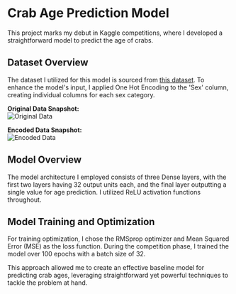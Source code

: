 # Crab Age Prediction Model

This project marks my debut in Kaggle competitions, where I developed a straightforward model to predict the age of crabs.

## Dataset Overview

The dataset I utilized for this model is sourced from [this dataset](https://www.kaggle.com/datasets/sidhus/crab-age-prediction). To enhance the model's input, I applied One Hot Encoding to the 'Sex' column, creating individual columns for each sex category.<br>

**Original Data Snapshot:**<br>
![Original Data](https://github.com/user-attachments/assets/b5f722de-80a5-4a35-b1ac-31a017afa7f8)<br>

**Encoded Data Snapshot:**<br>
![Encoded Data](https://github.com/user-attachments/assets/3bbf0b97-d16f-4999-add3-3eb5dc1d91ef)<br>

## Model Overview

The model architecture I employed consists of three Dense layers, with the first two layers having 32 output units each, and the final layer outputting a single value for age prediction. I utilized ReLU activation functions throughout.

## Model Training and Optimization

For training optimization, I chose the RMSprop optimizer and Mean Squared Error (MSE) as the loss function. During the competition phase, I trained the model over 100 epochs with a batch size of 32.

This approach allowed me to create an effective baseline model for predicting crab ages, leveraging straightforward yet powerful techniques to tackle the problem at hand.

